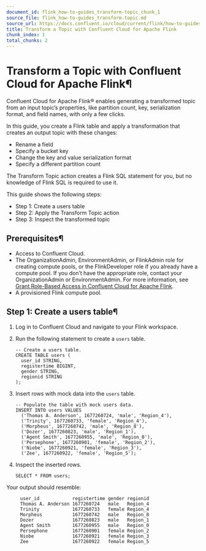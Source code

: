 ```yaml
---
document_id: flink_how-to-guides_transform-topic_chunk_1
source_file: flink_how-to-guides_transform-topic.md
source_url: https://docs.confluent.io/cloud/current/flink/how-to-guides/transform-topic.html
title: Transform a Topic with Confluent Cloud for Apache Flink
chunk_index: 1
total_chunks: 2
---
```


# Transform a Topic with Confluent Cloud for Apache Flink¶

Confluent Cloud for Apache Flink® enables generating a transformed topic from an input topic’s properties, like partition count, key, serialization format, and field names, with only a few clicks.

In this guide, you create a Flink table and apply a transformation that creates an output topic with these changes:

* Rename a field
* Specify a bucket key
* Change the key and value serialization format
* Specify a different partition count

The Transform Topic action creates a Flink SQL statement for you, but no knowledge of Flink SQL is required to use it.

This guide shows the following steps:

* Step 1: Create a users table
* Step 2: Apply the Transform Topic action
* Step 3: Inspect the transformed topic

## Prerequisites¶

* Access to Confluent Cloud.
* The OrganizationAdmin, EnvironmentAdmin, or FlinkAdmin role for creating compute pools, or the FlinkDeveloper role if you already have a compute pool. If you don’t have the appropriate role, contact your OrganizationAdmin or EnvironmentAdmin. For more information, see [Grant Role-Based Access in Confluent Cloud for Apache Flink](../operate-and-deploy/flink-rbac.html#flink-rbac).
* A provisioned Flink compute pool.

## Step 1: Create a users table¶

  1. Log in to Confluent Cloud and navigate to your Flink workspace.

  2. Run the following statement to create a `users` table.

         -- Create a users table.
         CREATE TABLE users (
           user_id STRING,
           registertime BIGINT,
           gender STRING,
           regionid STRING
         );

  3. Insert rows with mock data into the `users` table.

         -- Populate the table with mock users data.
         INSERT INTO users VALUES
           ('Thomas A. Anderson', 1677260724, 'male', 'Region_4'),
           ('Trinity', 1677260733, 'female', 'Region_4'),
           ('Morpheus', 1677260742, 'male', 'Region_8'),
           ('Dozer', 1677260823, 'male', 'Region_1'),
           ('Agent Smith', 1677260955, 'male', 'Region_0'),
           ('Persephone', 1677260901, 'female', 'Region_2'),
           ('Niobe', 1677260921, 'female', 'Region_3'),
           ('Zee', 1677260922, 'female', 'Region_5');

  4. Inspect the inserted rows.

         SELECT * FROM users;

Your output should resemble:

         user_id            registertime gender regionid
         Thomas A. Anderson 1677260724   male   Region_4
         Trinity            1677260733   female Region_4
         Morpheus           1677260742   male   Region_8
         Dozer              1677260823   male   Region_1
         Agent Smith        1677260955   male   Region_0
         Persephone         1677260901   female Region_2
         Niobe              1677260921   female Region_3
         Zee                1677260922   female Region_5
